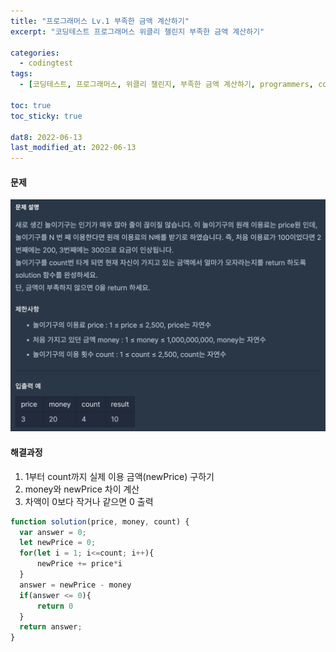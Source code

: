```yaml
---
title: "프로그래머스 Lv.1 부족한 금액 계산하기"
excerpt: "코딩테스트 프로그래머스 위클리 챌린지 부족한 금액 계산하기"

categories:
  - codingtest
tags:
  - [코딩테스트, 프로그래머스, 위클리 챌린지, 부족한 금액 계산하기, programmers, codingtest, 코딩테스트 연습]

toc: true
toc_sticky: true
 
dat8: 2022-06-13
last_modified_at: 2022-06-13
---
```


#### 문제
![31](/assets/images/31.png)

#### 해결과정
1. 1부터 count까지 실제 이용 금액(newPrice) 구하기
2. money와 newPrice 차이 계산
3. 차액이 0보다 작거나 같으면 0 출력

```javascript
function solution(price, money, count) {
  var answer = 0;
  let newPrice = 0;
  for(let i = 1; i<=count; i++){
      newPrice += price*i
  }
  answer = newPrice - money
  if(answer <= 0){
      return 0
  }
  return answer;
}
```